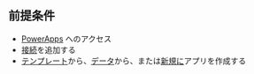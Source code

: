 ## <a name="prerequisites"></a>前提条件
* [PowerApps](https://make.powerapps.com/?utm_source=padocs&utm_medium=linkinadoc&utm_campaign=referralsfromdoc) へのアクセス
* [接続](../maker/canvas-apps/add-manage-connections.md)を追加する
* [テンプレート](../maker/canvas-apps/get-started-test-drive.md)から、[データ](../maker/canvas-apps/get-started-create-from-data.md)から、または[新規に](../maker/canvas-apps/get-started-create-from-blank.md)アプリを作成する
